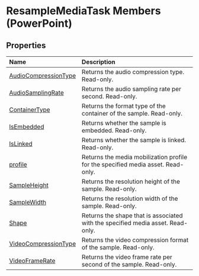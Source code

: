 
# ResampleMediaTask Members (PowerPoint)


## Properties



|**Name**|**Description**|
|:-----|:-----|
| [AudioCompressionType](26b867a7-f738-f38c-8a93-b883b69add90.md)|Returns the audio compression type. Read-only.|
| [AudioSamplingRate](6caf0c65-b5cb-b697-8e08-80329d18999a.md)|Returns the audio sampling rate per second. Read-only.|
| [ContainerType](c15c88d5-8217-dfab-d3f1-dfcabe414281.md)|Returns the format type of the container of the sample. Read-only.|
| [IsEmbedded](12eeeb1a-1993-e6e5-d5a8-b8938c2e9b19.md)|Returns whether the sample is embedded. Read-only.|
| [IsLinked](9370b70d-8e0c-33ff-78fa-d1d6f947cbac.md)|Returns whether the sample is linked. Read-only.|
| [profile](8ec14e6e-d3ac-ac08-67ba-4452d2e47a95.md)|Returns the media mobilization profile for the specified media asset. Read-only.|
| [SampleHeight](0521748d-8885-30f9-a67d-7b72a60d345c.md)|Returns the resolution height of the sample. Read-only.|
| [SampleWidth](87572ea4-7de0-f401-bd0f-4c8963e651a9.md)|Returns the resolution width of the sample. Read-only.|
| [Shape](1980c6c4-17e0-f6e2-7fcc-864b91f3190d.md)|Returns the shape that is associated with the specified media asset. Read-only.|
| [VideoCompressionType](b7cef799-6448-99be-acd2-012e72d171a6.md)|Returns the video compression format of the sample. Read-only.|
| [VideoFrameRate](46ceead8-4e4d-fc25-ad6d-e387dfdc3089.md)|Returns the video frame rate per second of the sample. Read-only.|
